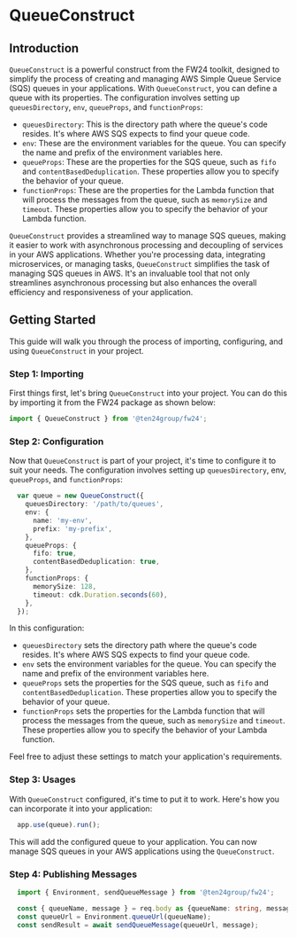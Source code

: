 # QueueConstruct

## Introduction

`QueueConstruct` is a powerful construct from the FW24 toolkit, designed to simplify the process of creating and managing AWS Simple Queue Service (SQS) queues in your applications. With `QueueConstruct`, you can define a queue with its properties. The configuration involves setting up `queuesDirectory`, `env`, `queueProps`, and `functionProps`:

- `queuesDirectory`: This is the directory path where the queue's code resides. It's where AWS SQS expects to find your queue code.
- `env`: These are the environment variables for the queue. You can specify the name and prefix of the environment variables here.
- `queueProps`: These are the properties for the SQS queue, such as `fifo` and `contentBasedDeduplication`. These properties allow you to specify the behavior of your queue.
- `functionProps`: These are the properties for the Lambda function that will process the messages from the queue, such as `memorySize` and `timeout`. These properties allow you to specify the behavior of your Lambda function.

`QueueConstruct` provides a streamlined way to manage SQS queues, making it easier to work with asynchronous processing and decoupling of services in your AWS applications. Whether you're processing data, integrating microservices, or managing tasks, `QueueConstruct` simplifies the task of managing SQS queues in AWS. It's an invaluable tool that not only streamlines asynchronous processing but also enhances the overall efficiency and responsiveness of your application.

## Getting Started

This guide will walk you through the process of importing, configuring, and using `QueueConstruct` in your project.

### Step 1: Importing

First things first, let's bring `QueueConstruct` into your project. You can do this by importing it from the FW24 package as shown below:

```ts
import { QueueConstruct } from '@ten24group/fw24';
```

### Step 2: Configuration

Now that `QueueConstruct` is part of your project, it's time to configure it to suit your needs. The configuration involves setting up `queuesDirectory`, env, `queueProps`, and `functionProps`:

```ts
  var queue = new QueueConstruct({
    queuesDirectory: '/path/to/queues',
    env: {
      name: 'my-env',
      prefix: 'my-prefix',
    },
    queueProps: {
      fifo: true,
      contentBasedDeduplication: true,
    },
    functionProps: {
      memorySize: 128,
      timeout: cdk.Duration.seconds(60),
    },
  });
```

In this configuration:

- `queuesDirectory` sets the directory path where the queue's code resides. It's where AWS SQS expects to find your queue code.
- `env` sets the environment variables for the queue. You can specify the name and prefix of the environment variables here.
- `queueProps` sets the properties for the SQS queue, such as `fifo` and `contentBasedDeduplication`. These properties allow you to specify the behavior of your queue.
- `functionProps` sets the properties for the Lambda function that will process the messages from the queue, such as `memorySize` and `timeout`. These properties allow you to specify the behavior of your Lambda function.

Feel free to adjust these settings to match your application's requirements.

### Step 3: Usages

With `QueueConstruct` configured, it's time to put it to work. Here's how you can incorporate it into your application:

```ts
  app.use(queue).run();
```

This will add the configured queue to your application. You can now manage SQS queues in your AWS applications using the `QueueConstruct`.

### Step 4: Publishing Messages

```ts
  import { Environment, sendQueueMessage } from '@ten24group/fw24';

  const { queueName, message } = req.body as {queueName: string, message: string};
  const queueUrl = Environment.queueUrl(queueName);
  const sendResult = await sendQueueMessage(queueUrl, message);

```
